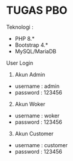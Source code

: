 # TUGAS PBO
Teknologi :
- PHP 8.*
- Bootstrap 4.*
- MySQL/MariaDB

User Login 
1. Akun Admin
- username : admin
- password : 123456

2. Akun Woker
- username : woker
- password : 123456

3. Akun Customer
- username : customer
- password : 123456